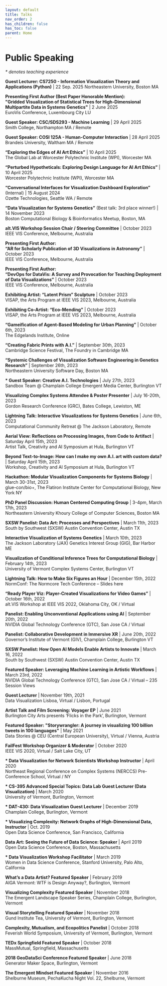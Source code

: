```yaml
---
layout: default
title: Talks
nav_order: 2
has_children: false
has_toc: false
parent: Home
---
```

# Public Speaking
_* denotes teaching experience_

__Guest Lecturer: CS7250 - Information Visualization Theory and Applications (Python)__ | 22 Sep. 2025
Northeastern University, Boston MA

__Presenting First Author (Best Paper Honorable Mention):  
"Gridded Visualization of Statistical Trees for High-Dimensional Multipartite Data in Systems Genetics"__ | 2 June 2025  
EuroVis Conference, Luxembourg City LU

__Guest Speaker: CSC/SDS293 - Machine Learning__ | 29 April 2025  
Smith College, Northampton MA / Remote

__Guest Speaker: COSI 125A - Human-Computer Interaction__ | 28 April 2025  
Brandeis University, Waltham MA / Remote

__“Exploring the Edges of AI Art Ethics”__ | 10 April 2025  
The Global Lab at Worcester Polytechnic Institute (WPI), Worcester MA

__“Perturbed Hypotheticals: Exploring Design Language for AI Art Ethics”__ | 10 April 2025  
Worcester Polytechnic Institute (WPI), Worcester MA

__“Conversational Interfaces for Visualization Dashboard Exploration”__ (Internal) | 15 August 2024  
Ozette Technologies, Seattle WA / Remote

__“Data Visualization for Systems Genetics”__ (Best talk: 3rd place winner!) | 14 November 2023  
Boston Computational Biology & Bioinformatics Meetup, Boston, MA

__alt.VIS Workshop Session Chair / Steering Committee__ | October 2023  
IEEE VIS Conference, Melbourne, Australia

__Presenting First Author:  
“AR for Scholarly Publication of 3D Visualizations in Astronomy”__ | October 2023  
IEEE VIS Conference, Melbourne, Australia

__Presenting First Author:  
“DevOps for DataVis: A Survey and Provocation for Teaching Deployment of Data Visualizations”__ | October 2023  
IEEE VIS Conference, Melbourne, Australia

__Exhibiting Artist: “Latent Prism” Sculpture__ | October 2023  
VISAP, the Arts Program at IEEE VIS 2023, Melbourne, Australia

__Exhibiting Co-Artist: “Eco-Mending”__ | October 2023  
VISAP, the Arts Program at IEEE VIS 2023, Melbourne, Australia

__“Gameification of Agent-Based Modeling for Urban Planning”__ | October 6th, 2023  
The Edgelands Institute, Online

__“Creating Fabric Prints with A.I.”__ | September 30th, 2023  
Cambridge Science Festival, The Foundry in Cambridge MA

__“Systemic Challenges of Visualization Software Engineering in Genetics Research”__ | September 26th, 2023  
Northeastern University Software Day, Boston MA

__* Guest Speaker: Creative A.I. Technologies__ | July 27th, 2023  
Sandbox Team @ Champlain College Emergent Media Center, Burlington VT

__Visualizing Complex Systems Attendee & Poster Presenter__ | July 16-20th, 2023  
Gordon Research Conference (GRC), Bates College, Lewiston, ME

__Lightning Talk: Interactive Visualizations for Systems Genetics__ | June 6th, 2023  
Computational Community Retreat @ The Jackson Laboratory, Remote

__Aerial View: Reflections on Processing Images, from Code to Artifact__ | Saturday April 15th, 2023  
Artist Talk, Creativity and AI Symposium at Hula, Burlington VT

__Beyond Text-to-Image: How can I make my own A.I. art with custom data?__ | Saturday April 15th, 2023  
Workshop, Creativity and AI Symposium at Hula, Burlington VT

__Hackathon: Modular Visualization Components for Systems Biology__ | March 30-31st, 2023  
glue-con/bio+, The Flatiron Institute Center for Computational Biology, New York NY

__PhD Panel Discussion: Human Centered Computing Group__ | 3-4pm, March 17th, 2023  
Northeastern University Khoury College of Computer Sciences, Boston MA

__SXSW Panelist: Data Art: Processes and Perspectives__ | March 11th, 2023  
South by Southwest (SXSW) Austin Convention Center, Austin TX

__Interactive Visualization of Systems Genetics__ | March 10th, 2023  
The Jackson Laboratory (JAX) Genetics Interest Group (GIG), Bar Harbor ME

__Visualization of Conditional Inference Trees for Computational Biology__ | February 14th, 2023  
University of Vermont Complex Systems Center, Burlington VT

__Lightning Talk: How to Make Six Figures an Hour__  |  December 15th, 2022  
NormConf: The Normcore Tech Conference – Slides here

__“Ready Player Viz: Player-Created Visualizations for Video Games”__ | October 16th, 2022  
alt.VIS Workshop at IEEE VIS 2022, Oklahoma City, OK / Virtual

__Panelist: Enabling Unconventional Applications using AI__ | September 20th, 2022  
NVIDIA Global Technology Conference (GTC), San Jose CA / Virtual

__Panelist: Collaborative Development in Immersive XR__ | June 20th, 2022  
Governor’s Institute of Vermont (GIV), Champlain College, Burlington VT

__SXSW Panelist: How Open AI Models Enable Artists to Innovate__ | March 16, 2022  
South by Southwest (SXSW) Austin Convention Center, Austin TX

__Featured Speaker: Leveraging Machine Learning in Artistic Workflows__ | March 23rd, 2022  
NVIDIA Global Technology Conference (GTC), San Jose CA / Virtual – 235 Session Views

__Guest Lecturer__  |  November 19th, 2021  
Data Visualization Lisboa, Virtual / Lisbon, Portugal

__Artist Talk and Film Screening: Voyager EP__  |  June 2021  
Burlington City Arts presents ‘Flicks in the Park’, Burlington, Vermont

__Featured Speaker: "Storywrangler: A journey in visualizing 100 billion tweets in 100 languages"__ | May 2021  
Data Stories @ CEU (Central European University), Virtual / Vienna, Austria

__FailFest Workshop Organizer & Moderator__  |  October 2020  
IEEE VIS 2020, Virtual / Salt Lake City, UT

__* Data Visualization for Network Scientists Workshop Instructor__  |  April 2020  
Northeast Regional Conference on Complex Systems (NERCCS) Pre-Conference School, Virtual / NY

__* CS-395 Advanced Special Topics: Data Lab Guest Lecturer (Data Visualization)__  |  March 2020  
University of Vermont, Burlington, Vermont

__* DAT-430: Data Visualization Guest Lecturer__  |  December 2019  
Champlain College, Burlington, Vermont

__* Visualizing Complexity: Network Graphs of High-Dimensional Data, Instructor__  |  Oct. 2019  
Open Data Science Conference, San Francisco, California

__Data Art: Seeing the Future of Data Science: Speaker__  |  April 2019  
Open Data Science Conference, Boston, Massachusetts

__* Data Visualization Workshop Facilitator__  |  March 2019  
Women in Data Science Conference, Stanford University, Palo Alto, California

__What’s a Data Artist? Featured Speaker__  |  February 2019  
AIGA Vermont: WTF is Design Anyway?, Burlington, Vermont

__Visualizing Complexity Featured Speaker__  |  November 2018  
The Emergent Landscape Speaker Series, Champlain College, Burlington, Vermont

__Visual Storytelling Featured Speaker__  |  November 2018  
Gund Institute Tea, University of Vermont, Burlington, Vermont

__Complexity, Mutualism, and Ecopolitics Panelist__  |  October 2018   
Feverish World Symposium, University of Vermont, Burlington, Vermont

__TEDx Springfield Featured Speaker__  |  October 2018  
MassMutual, Springfield, Massachusetts

__2018 GeoDataSci Conference Featured Speaker__  |  June 2018  
Generator Maker Space, Burlington, Vermont

__The Emergent Mindset Featured Speaker__ |  November 2016  
Shelburne Museum, PechaKucha Night Vol. 22, Shelburne, Vermont

